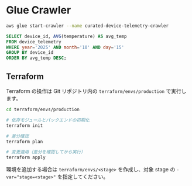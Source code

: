 # Glue Crawler


```bash
aws glue start-crawler --name curated-device-telemetry-crawler


```




```sql
SELECT device_id, AVG(temperature) AS avg_temp
FROM device_telemetry
WHERE year='2025' AND month='10' AND day='15'
GROUP BY device_id
ORDER BY avg_temp DESC;
```

## Terraform

Terraform の操作は Git リポジトリ内の `terraform/envs/production` で実行します。

```bash
cd terraform/envs/production

# 依存モジュールとバックエンドの初期化
terraform init

# 差分確認
terraform plan

# 変更適用（差分を確認してから実行）
terraform apply
```

環境を追加する場合は `terraform/envs/<stage>` を作成し、対象 stage の `-var="stage=<stage>"` を指定してください。
